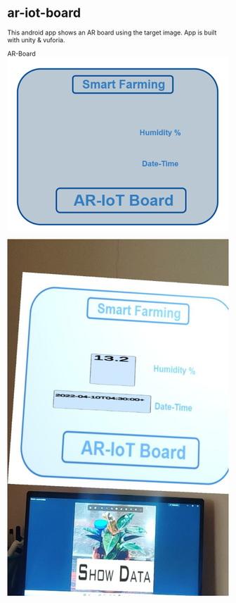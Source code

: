 # ar-iot-board
This android app shows an AR board using the target image. App is built with unity &amp; vuforia.

AR-Board
![ar-board](ar-view-board-smart-farming.png?raw=true "AR-Board")

![ar-board-working](working.jpeg?raw=true "AR-Board-working")
